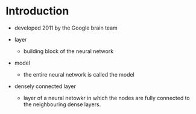 # Introduction 
- developed 2011 by the Google brain team



- layer
    + building block of the neural network
- model
    + the entire neural network is called the model
- densely connected layer
    + layer of a neural netowkr in which the nodes are fully connected to the neighbouring dense layers.